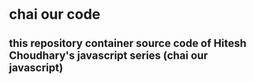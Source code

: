 # chai our code


## this repository container source code of Hitesh Choudhary's javascript series (chai our javascript)
